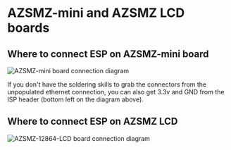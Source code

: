 # AZSMZ-mini and AZSMZ LCD boards

## Where to connect ESP on AZSMZ-mini board

![AZSMZ-mini board connection diagram](https://raw.githubusercontent.com/wiki/luc-github/ESP3D/images/AZSMZ-mini/AZSMZ-mini.jpg)

If you don't have the soldering skills to grab the connectors from the unpopulated ethernet connection, you can also get 3.3v and GND from the ISP header (bottom left on the diagram above).

## Where to connect ESP on AZSMZ LCD

![AZSMZ-12864-LCD board connection diagram](https://raw.githubusercontent.com/wiki/luc-github/ESP3D/images/AZSMZ-mini/AZSMZ-12864-LCD.jpg)
